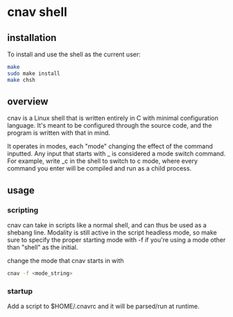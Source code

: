 # cnav shell

## installation

To install and use the shell as the current user:

```sh
make
sudo make install
make chsh
```

## overview

cnav is a Linux shell that is written entirely in C with minimal configuration
language. It's meant to be configured through the source code, and the program
is written with that in mind.

It operates in modes, each "mode" changing the effect of the command inputted.
Any input that starts with _ is considered a mode switch command.
For example, write \_c in the shell to switch to c mode,
where every command you enter will be compiled and run as a child process.

## usage

### scripting

cnav can take in scripts like a normal shell, and can thus
be used as a shebang line. Modality is still active in the 
script headless mode, so make sure to specify the proper starting mode
with -f if you're using a mode other than "shell" as the initial.

change the mode that cnav starts in with 
```sh
cnav -f <mode_string>
```

### startup

Add a script to $HOME/.cnavrc and it will be parsed/run at runtime.

